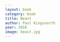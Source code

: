 ```yaml
---
layout: book
category: book
title: Beast
author: Paul Kingsnorth
year: 2016
image: beast.jpg
---
```

